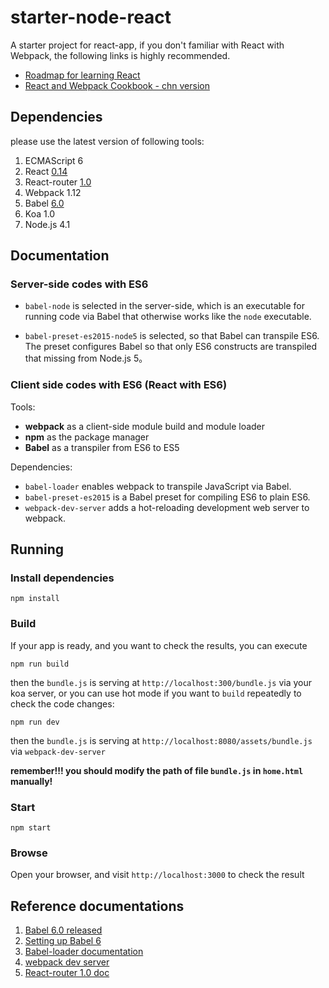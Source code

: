 # starter-node-react
A starter project for react-app, if you don't familiar with React with Webpack,
the following links is highly recommended.

- [Roadmap for learning React](https://github.com/wwsun/awesome-javascript/tree/master/sections/React)
- [React and Webpack Cookbook - chn version](https://fakefish.github.io/react-webpack-cookbook/index.html)

## Dependencies

please use the latest version of following tools:

1. ECMAScript 6
1. React [0.14](http://facebook.github.io/react/blog/2015/10/07/react-v0.14.html)
1. React-router [1.0](https://github.com/rackt/react-router)
1. Webpack 1.12
1. Babel [6.0](https://babeljs.io/blog/2015/10/29/6.0.0/)
1. Koa 1.0
1. Node.js 4.1

## Documentation

### Server-side codes with ES6

- `babel-node` is selected in the server-side, 
which is an executable for running code via Babel that otherwise works like the `node` executable.

- `babel-preset-es2015-node5` is selected, so that Babel can transpile ES6.
The preset configures Babel so that only ES6 constructs are transpiled that missing from Node.js 5。

### Client side codes with ES6 (React with ES6)

Tools:

- **webpack** as a client-side module build and module loader
- **npm** as the package manager
- **Babel** as a transpiler from ES6 to ES5

Dependencies:

- `babel-loader` enables webpack to transpile JavaScript via Babel.
- `babel-preset-es2015` is a Babel preset for compiling ES6 to plain ES6.
- `webpack-dev-server` adds a hot-reloading development web server to webpack.

## Running

### Install dependencies

    npm install
    
### Build

If your app is ready, and you want to check the results, you can execute

    npm run build

then the `bundle.js` is serving at `http://localhost:300/bundle.js` via your koa server, 
or you can use hot mode if you want to `build` repeatedly to check the code changes:

    npm run dev
    
then the `bundle.js` is serving at `http://localhost:8080/assets/bundle.js` via `webpack-dev-server`

**remember!!! you should modify the path of file `bundle.js` in `home.html` manually!**

### Start

    npm start
    
### Browse

Open your browser, and visit `http://localhost:3000` to check the result

## Reference documentations

1. [Babel 6.0 released](https://babeljs.io/blog/2015/10/29/6.0.0/)
1. [Setting up Babel 6](http://babeljs.io/blog/2015/10/31/setting-up-babel-6/)
1. [Babel-loader documentation](https://github.com/babel/babel-loader)
1. [webpack dev server](http://webpack.github.io/docs/webpack-dev-server.html)
1. [React-router 1.0 doc](https://github.com/rackt/react-router)